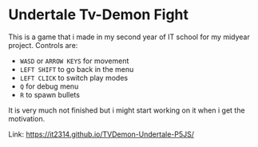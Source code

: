# Undertale Tv-Demon Fight

This is a game that i made in my second year of IT school for my midyear project.
Controls are: 

- ```WASD``` or ```ARROW KEYS``` for movement
- ```LEFT SHIFT``` to go back in the menu
- ```LEFT CLICK``` to switch play modes
- ```Q``` for debug menu
- ```R``` to spawn bullets

It is very much not finished but i might start working on it when i get the motivation.

Link: https://it2314.github.io/TVDemon-Undertale-P5JS/
